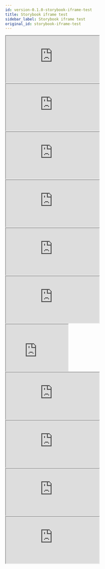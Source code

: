 ```yaml
---
id: version-0.1.0-storybook-iframe-test
title: Storybook iframe test
sidebar_label: Storybook iframe test
original_id: storybook-iframe-test
---
```


<iframe src="https://kuc-sb.web.app/iframe.html?id=button--base" title="button image"></iframe>

<iframe src="https://kuc-sb.web.app/iframe.html?id=checkbox--base"></iframe>

<iframe src="https://kuc-sb.web.app/iframe.html?id=dropdown--base"></iframe>

<iframe src="https://kuc-sb.web.app/iframe.html?id=multichoice--base"></iframe>

<iframe src="https://kuc-sb.web.app/iframe.html?id=notification--base"></iframe>

<iframe src="https://kuc-sb.web.app/iframe.html?id=radio-button--base"></iframe>

<iframe src="https://kuc-sb.web.app/iframe.html?id=spinner--base" width="200px" height="150px"></iframe>

<iframe src="https://kuc-sb.web.app/iframe.html?id=readonly-table--base"></iframe>

<iframe src="https://kuc-sb.web.app/iframe.html?id=text--base"></iframe>

<iframe src="https://kuc-sb.web.app/iframe.html?id=textarea--base"></iframe>

<iframe src="https://kuc-sb.web.app/iframe.html?id=dialog--base2"></iframe>
